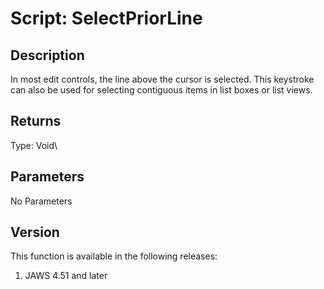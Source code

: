 # Script: SelectPriorLine

## Description

In most edit controls, the line above the cursor is selected. This
keystroke can also be used for selecting contiguous items in list boxes
or list views.

## Returns

Type: Void\

## Parameters

No Parameters

## Version

This function is available in the following releases:

1.  JAWS 4.51 and later
